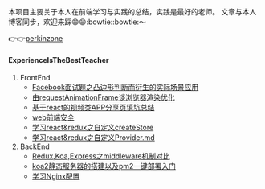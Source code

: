 本项目主要关于本人在前端学习与实践的总结，实践是最好的老师。
文章与本人博客同步，欢迎来踩:smile::smile::bowtie::bowtie:～

:point_right::point_right:[perkinzone](http://perkinzone.cn)
#### ExperienceIsTheBestTeacher

1. FrontEnd
    - [Facebook面试题之凸边形判断而衍生的实际场景应用](https://github.com/PerkinJ/ExperienceIsTheBestTeacher/blob/master/Facebook%E9%9D%A2%E8%AF%95%E9%A2%98%E4%B9%8B%E5%87%B8%E8%BE%B9%E5%BD%A2%E5%88%A4%E6%96%AD%E8%80%8C%E8%A1%8D%E7%94%9F%E7%9A%84%E5%AE%9E%E9%99%85%E5%9C%BA%E6%99%AF%E5%BA%94%E7%94%A8.md)
    - [由requestAnimationFrame谈浏览器渲染优化](https://github.com/PerkinJ/ExperienceIsTheBestTeacher/blob/master/%E7%94%B1requestAnimationFrame%E8%B0%88%E6%B5%8F%E8%A7%88%E5%99%A8%E6%B8%B2%E6%9F%93%E4%BC%98%E5%8C%96.md)
    - [基于react的视频类APP分享页填坑总结](https://github.com/PerkinJ/ExperienceIsTheBestTeacher/blob/master/%E5%9F%BA%E4%BA%8Ereact%E7%9A%84%E8%A7%86%E9%A2%91%E7%B1%BBAPP%E5%88%86%E4%BA%AB%E9%A1%B5%E5%A1%AB%E5%9D%91%E6%80%BB%E7%BB%93.md)
    - [web前端安全](https://github.com/PerkinJ/ExperienceIsTheBestTeacher/blob/master/web%E5%89%8D%E7%AB%AF%E5%AE%89%E5%85%A8.md)    
    - [学习react&redux之自定义createStore](https://github.com/PerkinJ/ExperienceIsTheBestTeacher/blob/master/%E5%AD%A6%E4%B9%A0react%26redux%E4%B9%8B%E8%87%AA%E5%AE%9A%E4%B9%89createStore.md)
    - [学习react&redux之自定义Provider.md](https://github.com/PerkinJ/ExperienceIsTheBestTeacher/blob/master/%E5%AD%A6%E4%B9%A0react%26redux%E4%B9%8B%E8%87%AA%E5%AE%9A%E4%B9%89Provider.md)   
2. BackEnd
    - [Redux,Koa,Express之middleware机制对比]()
    - [koa2静态服务器的搭建以及pm2一键部署入门](https://github.com/PerkinJ/ExperienceIsTheBestTeacher/blob/master/koa2%E9%9D%99%E6%80%81%E6%9C%8D%E5%8A%A1%E5%99%A8%E7%9A%84%E6%90%AD%E5%BB%BA%E4%BB%A5%E5%8F%8Apm2%E4%B8%80%E9%94%AE%E9%83%A8%E7%BD%B2%E5%85%A5%E9%97%A8.md)
    - [学习Nginx配置](https://github.com/PerkinJ/ExperienceIsTheBestTeacher/blob/master/%E5%AD%A6%E4%B9%A0Nginx%E9%85%8D%E7%BD%AE.md)

